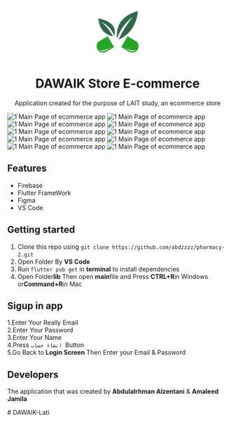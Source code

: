 <h1 align="center">
<br>
  <img src="assets/GreenLogo.png" alt="DAWAIK" width="120">
<br>
<br>
DAWAIK Store E-commerce
</h1>

<p align="center">
Application created for the purpose of LAIT study, an ecommerce store
</p>


![1 Main Page of ecommerce app](https://firebasestorage.googleapis.com/v0/b/prts-635dc.appspot.com/o/pe_test1%2FScreenshot_1683716696.png?alt=media&token=876000fa-44da-48f1-9a4f-b3ace5b4a693)
![1 Main Page of ecommerce app](https://firebasestorage.googleapis.com/v0/b/prts-635dc.appspot.com/o/pe_test1%2FScreenshot_1683716842.png?alt=media&token=7b8948bb-d3cd-47a0-affd-6c542f9fcdf9)
![1 Main Page of ecommerce app](https://firebasestorage.googleapis.com/v0/b/prts-635dc.appspot.com/o/pe_test1%2FScreenshot_1683716845.png?alt=media&token=f028d08b-d535-40bd-92f6-e4f66a8a3de0)
![1 Main Page of ecommerce app](https://firebasestorage.googleapis.com/v0/b/prts-635dc.appspot.com/o/pe_test1%2FScreenshot_1683716852.png?alt=media&token=fd1cb862-6d11-4bc4-aba3-a2e851ad3b30)
![1 Main Page of ecommerce app](https://firebasestorage.googleapis.com/v0/b/prts-635dc.appspot.com/o/pe_test1%2FScreenshot_1683716858.png?alt=media&token=46f43a9a-3815-4cc7-b194-a242312c75bd)
![1 Main Page of ecommerce app](https://firebasestorage.googleapis.com/v0/b/prts-635dc.appspot.com/o/pe_test1%2FScreenshot_1683716864.png?alt=media&token=70cb4ab4-c53e-41a2-b956-79b6cf6c4082)
![1 Main Page of ecommerce app](https://firebasestorage.googleapis.com/v0/b/prts-635dc.appspot.com/o/pe_test1%2FScreenshot_1683716868.png?alt=media&token=fa165485-7ea6-4242-9e07-500013528aea)
![1 Main Page of ecommerce app](https://firebasestorage.googleapis.com/v0/b/prts-635dc.appspot.com/o/pe_test1%2FScreenshot_1683716963.png?alt=media&token=e7a1471a-0a2b-44f6-b454-8baff5b03077)
![1 Main Page of ecommerce app](https://firebasestorage.googleapis.com/v0/b/prts-635dc.appspot.com/o/pe_test1%2FScreenshot_1683716995.png?alt=media&token=66ff172d-c664-40cf-8801-2b5ae30266e5)
![1 Main Page of ecommerce app](https://firebasestorage.googleapis.com/v0/b/prts-635dc.appspot.com/o/pe_test1%2FScreenshot_1683717107.png?alt=media&token=458bf430-8ff0-4058-b5f8-f121517247d8)





## Features
- Firebase
- Flutter FrameWork
- Figma
- VS Code

## Getting started

1. Clone this repo using `git clone https://github.com/abdzzzz/pharmacy-2.git`
2. Open Folder By **VS Code**<br />
3. Run `flutter pub get` in **terminal** to install dependencies<br />
4. Open Folder**lib** Then open **main**file and Press **CTRL+R**in Windows or**Command+R**in Mac

## Sigup in app
1.Enter Your Really Email<br />
2.Enter Your Password<br />
3.Enter Your Name<br />
4.Press `انشاء حساب `Button<br />
5.Go Back to **Login Screen** Then Enter your Email & Password<br />

## Developers
The application that was created by **Abdulalrhman Alzentani**  &  **Amaleed Jamila**

















#   D A W A I K - L a t i 
 
 
